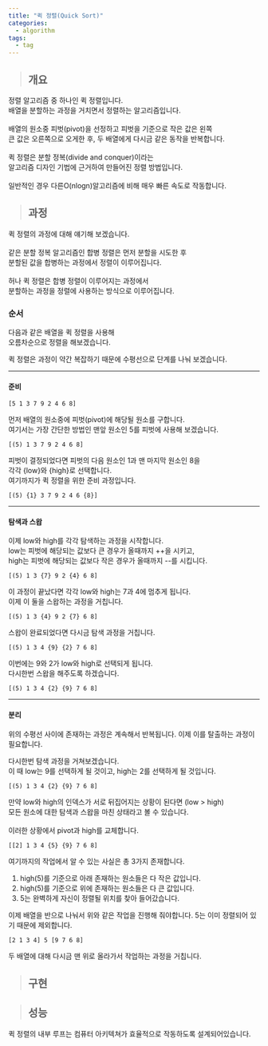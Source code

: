 ```yaml
---
title: "퀵 정렬(Quick Sort)"
categories:
  - algorithm
tags:
  - tag
---
```

> ## 개요

정렬 알고리즘 중 하나인 퀵 정렬입니다.<br>
배열을 분할하는 과정을 거치면서 정렬하는 알고리즘입니다.<br>
<br>
배열의 원소중 피벗(pivot)을 선정하고 피벗을 기준으로 작은 값은 왼쪽<br>
큰 값은 오른쪽으로 오게한 후, 두 배열에게 다시금 같은 동작을 반복합니다.<br>
<br>
퀵 정렬은 분할 정복(divide and conquer)이라는<br>
알고리즘 디자인 기법에 근거하여 만들어진 정렬 방법입니다.<br>
<br>
일반적인 경우 다른O(nlogn)알고리즘에 비해 매우 빠른 속도로 작동합니다.

> ## 과정

퀵 정렬의 과정에 대해 얘기해 보겠습니다.<br>
<br>
같은 분할 정복 알고리즘인 합병 정렬은 먼저 분할을 시도한 후<br>
분할된 값을 합병하는 과정에서 정렬이 이루어집니다.<br>
<br>
허나 퀵 정렬은 합병 정렬이 이루어지는 과정에서<br>
분할하는 과정을 정렬에 사용하는 방식으로 이루어집니다.
### 순서
다음과 같은 배열을 퀵 정렬을 사용해<br>
오름차순으로 정렬을 해보겠습니다.

퀵 정렬은 과정이 약간 복잡하기 때문에 수평선으로 단계를 나눠 보겠습니다.

---
#### 준비
```
[5 1 3 7 9 2 4 6 8]
```
먼저 배열의 원소중에 피벗(pivot)에 해당될 원소를 구합니다.<br>
여기서는 가장 간단한 방법인 맨앞 원소인 5를 피벗에 사용해 보겠습니다.
```
[(5) 1 3 7 9 2 4 6 8]
```
피벗이 결정되었다면 피벗의 다음 원소인 1과 맨 마지막 원소인 8을<br>
각각 {low}와 {high}로 선택합니다.<br>
여기까지가 퀵 정렬을 위한 준비 과정입니다.
```
[(5) {1} 3 7 9 2 4 6 {8}]
```

---
#### 탐색과 스왑
이제 low와 high를 각각 탐색하는 과정을 시작합니다.<br>
low는 피벗에 해당되는 값보다 큰 경우가 올때까지 ++을 시키고,<br>
high는 피벗에 해당되는 값보다 작은 경우가 올때까지 --를 시킵니다.
```
[(5) 1 3 {7} 9 2 {4} 6 8]
```
이 과정이 끝났다면 각각 low와 high는 7과 4에 멈추게 됩니다.<br>
이제 이 둘을 스왑하는 과정을 거칩니다.
```
[(5) 1 3 {4} 9 2 {7} 6 8]
```
스왑이 완료되었다면 다시금 탐색 과정을 거칩니다.
```
[(5) 1 3 4 {9} {2} 7 6 8]
```
이번에는 9와 2가 low와 high로 선택되게 됩니다.<br>
다시한번 스왑을 해주도록 하겠습니다.
```
[(5) 1 3 4 {2} {9} 7 6 8]
```

---
#### 분리
위의 수평선 사이에 존재하는 과정은 계속해서 반복됩니다.
이제 이를 탈출하는 과정이 필요합니다.

다시한번 탐색 과정을 거쳐보겠습니다.<br>
이 때 low는 9를 선택하게 될 것이고, high는 2를 선택하게 될 것입니다.
```
[(5) 1 3 4 {2} {9} 7 6 8]
```
만약 low와 high의 인덱스가 서로 뒤집어지는 상황이 된다면 (low > high)<br>
모든 원소에 대한 탐색과 스왑을 마친 상태라고 볼 수 있습니다.<br>
<br>
이러한 상황에서 pivot과 high를 교체합니다.<br>
```
[[2] 1 3 4 {5} {9} 7 6 8]
```
여기까지의 작업에서 알 수 있는 사실은 총 3가지 존재합니다.
1. high(5)를 기준으로 아래 존재하는 원소들은 다 작은 값입니다.
2. high(5)를 기준으로 위에 존재하는 원소들은 다 큰 값입니다.
3. 5는 완벽하게 자신이 정렬될 위치를 찾아 들어갔습니다.

이제 배열을 반으로 나눠서 위와 같은 작업을 진행해 줘야합니다.
5는 이미 정렬되어 있기 때문에 제외합니다.
```
[2 1 3 4] 5 [9 7 6 8]
```
두 배열에 대해 다시금 맨 위로 올라가서 작업하는 과정을 거칩니다.

> ## 구현


> ## 성능

퀵 정렬의 내부 루프는 컴퓨터 아키텍쳐가 효율적으로 작동하도록 설계되어있습니다.
